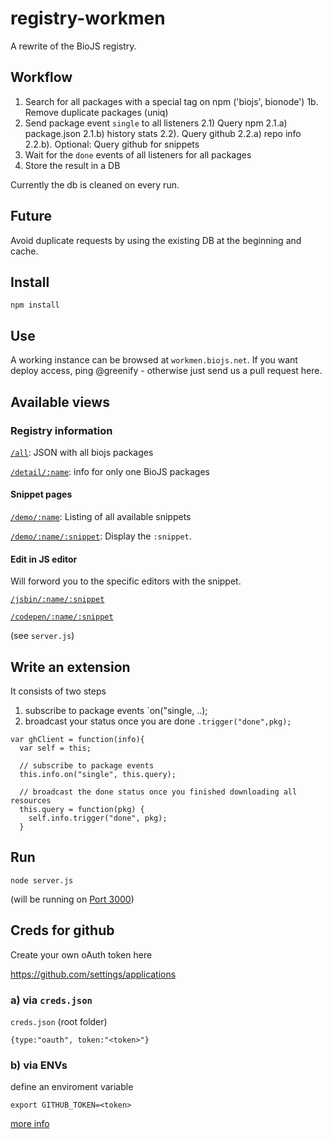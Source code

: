 registry-workmen
================

A rewrite of the BioJS registry.

Workflow
---------

1. Search for all packages with a special tag on npm ('biojs', bionode')
1b. Remove duplicate packages (uniq)
2. Send package event `single` to all listeners
2.1) Query npm
2.1.a) package.json
2.1.b) history stats
2.2). Query github
2.2.a) repo info
2.2.b).  Optional: Query github for snippets
3. Wait for the `done` events of all listeners for all packages
4. Store the result in a DB

Currently the db is cleaned on every run.

Future
-------

Avoid duplicate requests by using the existing DB at the beginning and cache.

Install
-------

```
npm install
```

Use
----

A working instance can be browsed at `workmen.biojs.net`.
If you want deploy access, ping @greenify - otherwise just send us a pull request here.

Available views
--------------

### Registry information

[`/all`](http://workmen.biojs.net/all): JSON with all biojs packages
  
  
[`/detail/:name`](http://workmen.biojs.net/detail/biojs-sniper): info for only one BioJS packages

#### Snippet pages

[`/demo/:name`](http://workmen.biojs.net/demo/biojs-vis-msa): Listing of all available snippets

[`/demo/:name/:snippet`](http://workmen.biojs.net/demo/biojs-vis-msa/msa_show_menu): Display the `:snippet`.

#### Edit in JS editor

Will forword you to the specific editors with the snippet.

[`/jsbin/:name/:snippet`](http://workmen.biojs.net/jsbin/biojs-vis-msa/msa_show_menu)

[`/codepen/:name/:snippet`](http://workmen.biojs.net/codepen/biojs-vis-msa/msa_show_menu)



(see `server.js`)


Write an extension
-------------------

It consists of two steps

1) subscribe to package events `on("single, ..);
2) broadcast your status once you are done `.trigger("done",pkg);`

```
var ghClient = function(info){
  var self = this;

  // subscribe to package events
  this.info.on("single", this.query);

  // broadcast the done status once you finished downloading all resources
  this.query = function(pkg) { 
    self.info.trigger("done", pkg);
  }
```

Run
----

```
node server.js
```

(will be running on [Port 3000](http://localhost:3000))

Creds for github
------

Create your own oAuth token here

https://github.com/settings/applications

### a) via `creds.json`

`creds.json` (root folder)

```
{type:"oauth", token:"<token>"}
```

### b) via ENVs

define an enviroment variable

```
export GITHUB_TOKEN=<token>
```

[more info](https://www.npmjs.org/package/github)
